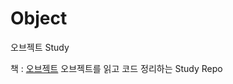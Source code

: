 # Object
오브젝트 Study

책 : [오브젝트](http://www.yes24.com/Product/Goods/74219491)
오브젝트를 읽고 코드 정리하는 Study Repo

